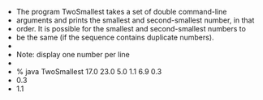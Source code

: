 
 *  The program TwoSmallest takes a set of double command-line
 *  arguments and prints the smallest and second-smallest number, in that
 *  order. It is possible for the smallest and second-smallest numbers to
 *  be the same (if the sequence contains duplicate numbers).
 *
 *  Note: display one number per line
 *
 *  % java TwoSmallest 17.0 23.0 5.0 1.1 6.9 0.3
 *  0.3
 *  1.1

